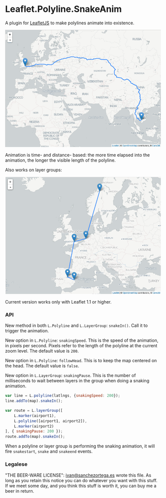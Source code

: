 # Leaflet.Polyline.SnakeAnim

A plugin for [LeafletJS](http://www.leafletjs.com) to make polylines animate into existence.


![Screencapture GIF](demo.gif)

Animation is time- and distance- based: the more time elapsed into the animation,
the longer the visible length of the polyline.

Also works on layer groups:

![Screencapture GIF](demo-group.gif)

Current version works only with Leaflet 1.1 or higher.

### API

New method in both `L.Polyline` and `L.LayerGroup`: `snakeIn()`. Call it to
trigger the animation.

New option in `L.Polyline`: `snakingSpeed`. This is the speed of the animation,
in pixels per second. Pixels refer to the length of the polyline at the current
zoom level. The default value is `200`.

New option in `L.Polyline`: `followHead`. This is to keep the map centered
on the head. The default value is `false`.

New option in `L.LayerGroup`: `snakingPause`. This is the number of milliseconds
to wait between layers in the group when doing a snaking animation.

```js
var line = L.polyline(latlngs, {snakingSpeed: 200});
line.addTo(map).snakeIn();
```

```js
var route = L.layerGroup([
	L.marker(airport1),
	L.polyline([airport1, airport2]),
	L.marker(airport2)
], { snakingPause: 200 });
route.addTo(map).snakeIn();
```

When a polyline or layer group is performing the snaking animation, it will
fire `snakestart`, `snake` and `snakeend` events.

### Legalese


"THE BEER-WARE LICENSE":
<ivan@sanchezortega.es> wrote this file. As long as you retain this notice you
can do whatever you want with this stuff. If we meet some day, and you think
this stuff is worth it, you can buy me a beer in return.


